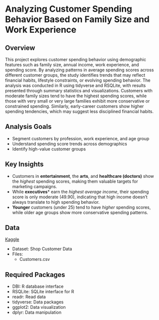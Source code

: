 # Analyzing Customer Spending Behavior Based on Family Size and Work Experience
## Overview
This project explores customer spending behavior using demographic features such as family size, annual income, work experience, and spending score. By analyzing patterns in average spending scores across different customer groups, the study identifies trends that may reflect financial habits, lifestyle constraints, or evolving spending behavior. The analysis was conducted in R using tidyverse and RSQLite, with results presented through summary statistics and visualizations. Customers with moderate family sizes tend to have the highest spending scores, while those with very small or very large families exhibit more conservative or constrained spending. Similarly, early-career customers show higher spending tendencies, which may suggest less disciplined financial habits.

## Analysis Goals
-	Segment customers by profession, work experience, and age group
-	Understand spending score trends across demographics
-	Identify high-value customer groups

## Key Insights
-	Customers in **entertainment**, the **arts**, and **healthcare (doctors)** show the *highest* spending scores, making them valuable targets for marketing campaigns.
-	While **executives*** earn the *highest average income*, their spending score is only moderate (49.90), indicating that high income doesn’t always translate to high spending behavior.
-	**Younger** customers (under 25) tend to have *higher* spending scores, while older age groups show more conservative spending patterns.

## Data
[Kaggle](https://www.kaggle.com/datasets/datascientistanna/customers-dataset)
- Dataset: Shop Customer Data
- Files: 
  -	Customers.csv

## Required Packages
-	DBI: R database interface
-	RSQLite: SQLite interface for R
-	readr: Read data
-	tidyverse: Data packages
-	ggplot2: Data visualization
-	dplyr: Data manipulation

